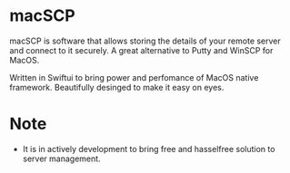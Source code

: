 # macSCP

macSCP is software that allows storing the details of your remote server and connect to it securely.
A great alternative to Putty and WinSCP for MacOS.

Written in Swiftui to bring power and perfomance of MacOS native framework.
Beautifully desinged to make it easy on eyes.

# Note

- It is in actively development to bring free and hasselfree solution to server management.
